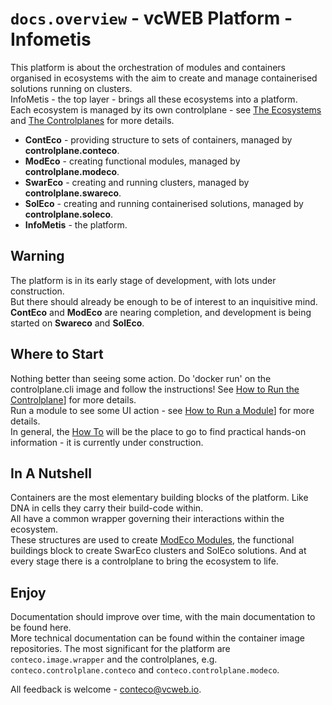 # `docs.overview` - vcWEB Platform - Infometis

This platform is about the orchestration of modules and containers organised in ecosystems with the aim to create and manage containerised solutions running on clusters.  
InfoMetis - the top layer - brings all these ecosystems into a platform.  
Each ecosystem is managed by its own controlplane - see [The Ecosystems](./docs/THE-ECOSYSTEMS.md) and [The Controlplanes](./docs/THE-CONTROLPLANES.md) for more details.

* __ContEco__ - providing structure to sets of containers, managed by __controlplane.conteco__.
* __ModEco__ - creating functional modules, managed by __controlplane.modeco__.
* __SwarEco__ - creating and running clusters, managed by __controlplane.swareco__.
* __SolEco__ - creating and running containerised solutions, managed by __controlplane.soleco__.
* __InfoMetis__ - the platform.

## Warning

The platform is in its early stage of development, with lots under construction.  
But there should already be enough to be of interest to an inquisitive mind.  
__ContEco__ and __ModEco__ are nearing completion, and development is being started on __Swareco__ and __SolEco__.

## Where to Start

Nothing better than seeing some action. Do 'docker run' on the controlplane.cli image and follow the instructions!
See [How to Run the Controlplane](./docs/how-to/HOW-TO-RUN-THE-CONTROLPLANE.md)] for more details.  
Run a module to see some UI action - see [How to Run a Module](./docs/how-to/HOW-TO-RUN-A-MODULE.md)] for more details.  
In general, the [How To](./docs/HOW-TO.md) will be the place to go to find practical hands-on information - it is currently under construction.

## In A Nutshell

Containers are the most elementary building blocks of the platform. Like DNA in cells they carry their build-code within.  
All have a common wrapper governing their interactions within the ecosystem.  
These structures are used to create [ModEco Modules](./docs/THE-MODECO-MODULE.md), the functional buildings block to create SwarEco clusters and SolEco solutions.
And at every stage there is a controlplane to bring the ecosystem to life.

## Enjoy

Documentation should improve over time, with the main documentation to be found here.  
More technical documentation can be found within the container image repositories. The most significant for the platform are `conteco.image.wrapper` and the controlplanes, e.g. `conteco.controlplane.conteco` and `conteco.controlplane.modeco`.

All feedback is welcome - conteco@vcweb.io.
